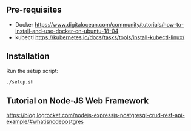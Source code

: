 ## Pre-requisites

- Docker
  https://www.digitalocean.com/community/tutorials/how-to-install-and-use-docker-on-ubuntu-18-04
- kubectl 
  https://kubernetes.io/docs/tasks/tools/install-kubectl-linux/

## Installation

Run the setup script:

```bash
./setup.sh
```
## Tutorial on Node-JS Web Framework
https://blog.logrocket.com/nodejs-expressjs-postgresql-crud-rest-api-example/#whatisnodepostgres
